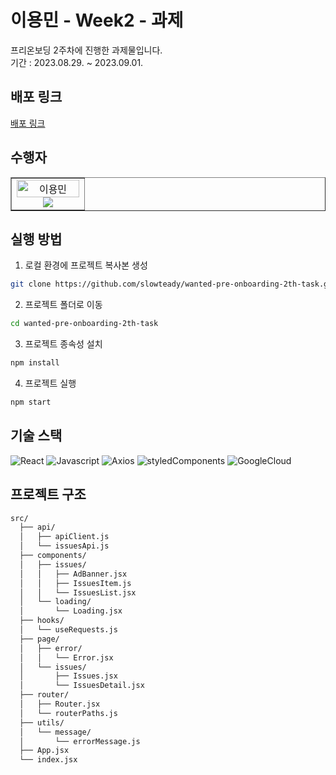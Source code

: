 # 이용민 - Week2 - 과제

프리온보딩 2주차에 진행한 과제물입니다.  
기간 : 2023.08.29. ~ 2023.09.01.  

## 배포 링크

[배포 링크](https://wanted-pre-onboarding-0213.du.r.appspot.com/)

## 수행자

<table border>
  <tbody>
    <tr>
      <td align="center" width="100px">
        <img width="100%" src="https://avatars.githubusercontent.com/u/68311202?s=96&v=4" alt="이용민"/>
        <a href="https://github.com/slowteady">
          <img src="https://img.shields.io/badge/이용민-1E90FF?style=flat-round&logo=GitHub&logoColor=white"/>
        </a>
      </td>
     </tr>
  </tbody>
</table>

## 실행 방법

1. 로컬 환경에 프로젝트 복사본 생성

```bash
git clone https://github.com/slowteady/wanted-pre-onboarding-2th-task.git
```

2. 프로젝트 폴더로 이동

```bash
cd wanted-pre-onboarding-2th-task
```

3. 프로젝트 종속성 설치

```bash
npm install
```

4. 프로젝트 실행

```bash
npm start
```

## 기술 스택

![React](https://img.shields.io/badge/ReactJS-61DAFB?style=for-the-badge&logo=React&logoColor=white)
![Javascript](https://img.shields.io/badge/Javascript-F7DF1E?style=for-the-badge&logo=Javascript&logoColor=white)
![Axios](https://img.shields.io/badge/Axios-5A29E4?style=for-the-badge&logo=Axios&logoColor=white)
![styledComponents](https://img.shields.io/badge/styledComponents-DB7093?style=for-the-badge&logo=styledComponents&logoColor=white)
![GoogleCloud](https://img.shields.io/badge/GoogleCloud-4285F4?style=for-the-badge&logo=GoogleCloud&logoColor=white)

## 프로젝트 구조

```bash
src/
  ├── api/
  │   ├── apiClient.js
  │   └── issuesApi.js
  ├── components/
  │   ├── issues/
  │   │   ├── AdBanner.jsx
  │   │   ├── IssuesItem.js
  │   │   └── IssuesList.jsx
  │   └── loading/
  │       └── Loading.jsx
  ├── hooks/
  │   └── useRequests.js
  ├── page/
  │   ├── error/
  │   │   └── Error.jsx
  │   └── issues/
  │       ├── Issues.jsx
  │       └── IssuesDetail.jsx
  ├── router/
  │   ├── Router.jsx
  │   └── routerPaths.js
  ├── utils/
  │   └── message/
  │       └── errorMessage.js
  ├── App.jsx
  └── index.jsx
```
